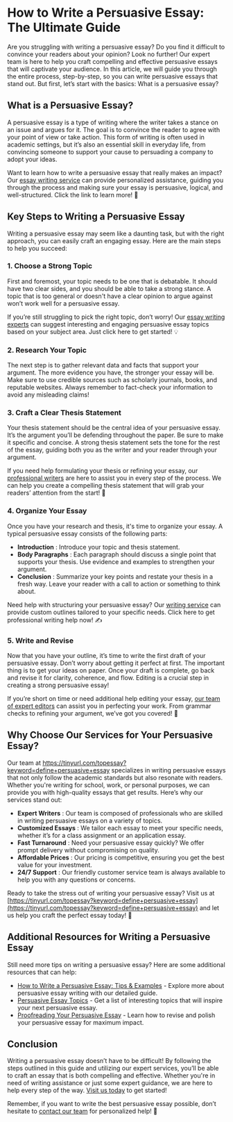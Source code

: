 # How to Write a Persuasive Essay: The Ultimate Guide

Are you struggling with writing a persuasive essay? Do you find it difficult to convince your readers about your opinion? Look no further! Our expert team is here to help you craft compelling and effective persuasive essays that will captivate your audience. In this article, we will guide you through the entire process, step-by-step, so you can write persuasive essays that stand out. But first, let’s start with the basics: What is a persuasive essay?

## What is a Persuasive Essay?

A persuasive essay is a type of writing where the writer takes a stance on an issue and argues for it. The goal is to convince the reader to agree with your point of view or take action. This form of writing is often used in academic settings, but it’s also an essential skill in everyday life, from convincing someone to support your cause to persuading a company to adopt your ideas.

Want to learn how to write a persuasive essay that really makes an impact? Our [essay writing service](https://tinyurl.com/topessay?keyword=define+persuasive+essay) can provide personalized assistance, guiding you through the process and making sure your essay is persuasive, logical, and well-structured. Click the link to learn more! 🌟

## Key Steps to Writing a Persuasive Essay

Writing a persuasive essay may seem like a daunting task, but with the right approach, you can easily craft an engaging essay. Here are the main steps to help you succeed:

### 1. Choose a Strong Topic

First and foremost, your topic needs to be one that is debatable. It should have two clear sides, and you should be able to take a strong stance. A topic that is too general or doesn't have a clear opinion to argue against won’t work well for a persuasive essay.

If you’re still struggling to pick the right topic, don’t worry! Our [essay writing experts](https://tinyurl.com/topessay?keyword=define+persuasive+essay) can suggest interesting and engaging persuasive essay topics based on your subject area. Just click here to get started! 💡

### 2. Research Your Topic

The next step is to gather relevant data and facts that support your argument. The more evidence you have, the stronger your essay will be. Make sure to use credible sources such as scholarly journals, books, and reputable websites. Always remember to fact-check your information to avoid any misleading claims!

### 3. Craft a Clear Thesis Statement

Your thesis statement should be the central idea of your persuasive essay. It’s the argument you’ll be defending throughout the paper. Be sure to make it specific and concise. A strong thesis statement sets the tone for the rest of the essay, guiding both you as the writer and your reader through your argument.

If you need help formulating your thesis or refining your essay, our [professional writers](https://tinyurl.com/topessay?keyword=define+persuasive+essay) are here to assist you in every step of the process. We can help you create a compelling thesis statement that will grab your readers’ attention from the start! 🚀

### 4. Organize Your Essay

Once you have your research and thesis, it's time to organize your essay. A typical persuasive essay consists of the following parts:

- **Introduction** : Introduce your topic and thesis statement.
- **Body Paragraphs** : Each paragraph should discuss a single point that supports your thesis. Use evidence and examples to strengthen your argument.
- **Conclusion** : Summarize your key points and restate your thesis in a fresh way. Leave your reader with a call to action or something to think about.

Need help with structuring your persuasive essay? Our [writing service](https://tinyurl.com/topessay?keyword=define+persuasive+essay) can provide custom outlines tailored to your specific needs. Click here to get professional writing help now! ✍️

### 5. Write and Revise

Now that you have your outline, it’s time to write the first draft of your persuasive essay. Don’t worry about getting it perfect at first. The important thing is to get your ideas on paper. Once your draft is complete, go back and revise it for clarity, coherence, and flow. Editing is a crucial step in creating a strong persuasive essay!

If you’re short on time or need additional help editing your essay, [our team of expert editors](https://tinyurl.com/topessay?keyword=define+persuasive+essay) can assist you in perfecting your work. From grammar checks to refining your argument, we’ve got you covered! 📝

## Why Choose Our Services for Your Persuasive Essay?

Our team at https://tinyurl.com/topessay?keyword=define+persuasive+essay specializes in writing persuasive essays that not only follow the academic standards but also resonate with readers. Whether you're writing for school, work, or personal purposes, we can provide you with high-quality essays that get results. Here’s why our services stand out:

- **Expert Writers** : Our team is composed of professionals who are skilled in writing persuasive essays on a variety of topics.
- **Customized Essays** : We tailor each essay to meet your specific needs, whether it’s for a class assignment or an application essay.
- **Fast Turnaround** : Need your persuasive essay quickly? We offer prompt delivery without compromising on quality.
- **Affordable Prices** : Our pricing is competitive, ensuring you get the best value for your investment.
- **24/7 Support** : Our friendly customer service team is always available to help you with any questions or concerns.

Ready to take the stress out of writing your persuasive essay? Visit us at [https://tinyurl.com/topessay?keyword=define+persuasive+essay](https://tinyurl.com/topessay?keyword=define+persuasive+essay) and let us help you craft the perfect essay today! 🚀

## Additional Resources for Writing a Persuasive Essay

Still need more tips on writing a persuasive essay? Here are some additional resources that can help:

- [How to Write a Persuasive Essay: Tips & Examples](https://tinyurl.com/topessay?keyword=define+persuasive+essay) - Explore more about persuasive essay writing with our detailed guide.
- [Persuasive Essay Topics](https://tinyurl.com/topessay?keyword=define+persuasive+essay) - Get a list of interesting topics that will inspire your next persuasive essay.
- [Proofreading Your Persuasive Essay](https://tinyurl.com/topessay?keyword=define+persuasive+essay) - Learn how to revise and polish your persuasive essay for maximum impact.

## Conclusion

Writing a persuasive essay doesn’t have to be difficult! By following the steps outlined in this guide and utilizing our expert services, you’ll be able to craft an essay that is both compelling and effective. Whether you're in need of writing assistance or just some expert guidance, we are here to help every step of the way. [Visit us today](https://tinyurl.com/topessay?keyword=define+persuasive+essay) to get started!

Remember, if you want to write the best persuasive essay possible, don’t hesitate to [contact our team](https://tinyurl.com/topessay?keyword=define+persuasive+essay) for personalized help! 🎯
